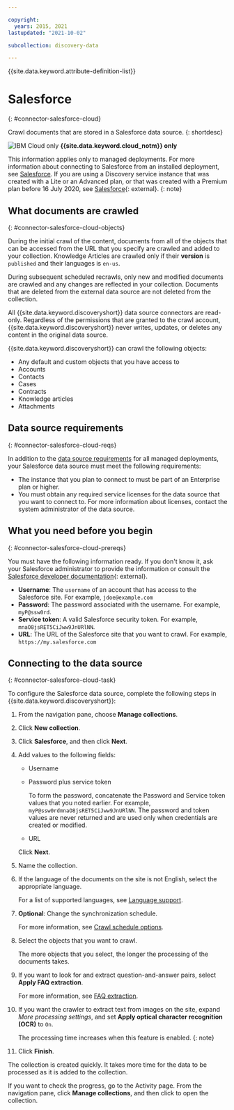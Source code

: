 ```yaml
---

copyright:
  years: 2015, 2021
lastupdated: "2021-10-02"

subcollection: discovery-data

---
```


{{site.data.keyword.attribute-definition-list}}

# Salesforce
{: #connector-salesforce-cloud}

Crawl documents that are stored in a Salesforce data source.
{: shortdesc}

![IBM Cloud only](images/ibm-cloud.png) **{{site.data.keyword.cloud_notm}} only**

This information applies only to managed deployments. For more information about connecting to Salesforce from an installed deployment, see [Salesforce](/docs/discovery-data?topic=discovery-data-connector-salesforce-cp4d). If you are using a Discovery service instance that was created with a Lite or an Advanced plan, or that was created with a Premium plan before 16 July 2020, see [Salesforce](/docs/discovery?topic=discovery-sources#connectsf){: external}.
{: note}

## What documents are crawled
{: #connector-salesforce-cloud-objects}

During the initial crawl of the content, documents from all of the objects that can be accessed from the URL that you specify are crawled and added to your collection. Knowledge Articles are crawled only if their **version** is `published` and their languages is `en-us`.

During subsequent scheduled recrawls, only new and modified documents are crawled and any changes are reflected in your collection. Documents that are deleted from the external data source are not deleted from the collection.

All {{site.data.keyword.discoveryshort}} data source connectors are read-only. Regardless of the permissions that are granted to the crawl account, {{site.data.keyword.discoveryshort}} never writes, updates, or deletes any content in the original data source.

{{site.data.keyword.discoveryshort}} can crawl the following objects:

-   Any default and custom objects that you have access to
-   Accounts
-   Contacts
-   Cases
-   Contracts
-   Knowledge articles
-   Attachments

## Data source requirements
{: #connector-salesforce-cloud-reqs}

In addition to the [data source requirements](/docs/discovery-data?topic=discovery-data-sources#public-requirements) for all managed deployments, your Salesforce data source must meet the following requirements:

- The instance that you plan to connect to must be part of an Enterprise plan or higher.
- You must obtain any required service licenses for the data source that you want to connect to. For more information about licenses, contact the system administrator of the data source.

## What you need before you begin
{: #connector-salesforce-cloud-prereqs}

You must have the following information ready. If you don't know it, ask your Salesforce administrator to provide the information or consult the [Salesforce developer documentation](https://developer.salesforce.com/docs/){: external}.

- **Username**: The `username` of an account that has access to the Salesforce site. For example, `jdoe@example.com`
- **Password**: The password associated with the username. For example, `myP@ssw0rd`.
- **Service token**: A valid Salesforce security token. For example, `mnaO8jsRET5CiJww9JnURlNN`.
- **URL**: The URL of the Salesforce site that you want to crawl. For example, `https://my.salesforce.com`

## Connecting to the data source
{: #connector-salesforce-cloud-task}

To configure the Salesforce data source, complete the following steps in {{site.data.keyword.discoveryshort}}:

1.  From the navigation pane, choose **Manage collections**.
1.  Click **New collection**.
1.  Click **Salesforce**, and then click **Next**.
1.  Add values to the following fields:

    - Username
    - Password plus service token

      To form the password, concatenate the Password and Service token values that you noted earlier. For example, `myP@ssw0rdmnaO8jsRET5CiJww9JnURlNN`. The password and token values are never returned and are used only when credentials are created or modified.
    - URL

    Click **Next**.
1.  Name the collection.
1.  If the language of the documents on the site is not English, select the appropriate language.

    For a list of supported languages, see [Language support](/docs/discovery-data?topic=discovery-data-language-support).
1.  **Optional**: Change the synchronization schedule.

    For more information, see [Crawl schedule options](/docs/discovery-data?topic=discovery-data-collections#crawlschedule).
1.  Select the objects that you want to crawl.

    The more objects that you select, the longer the processing of the documents takes.
1.  If you want to look for and extract question-and-answer pairs, select **Apply FAQ extraction**.

    For more information, see [FAQ extraction](/docs/discovery-data?topic=discovery-data-sources#faq-extraction).

1.  If you want the crawler to extract text from images on the site, expand *More processing settings*, and set **Apply optical character recognition (OCR)** to `On`.

    The processing time increases when this feature is enabled.
    {: note}

1.  Click **Finish**.

The collection is created quickly. It takes more time for the data to be processed as it is added to the collection.

If you want to check the progress, go to the Activity page. From the navigation pane, click **Manage collections**, and then click to open the collection.

